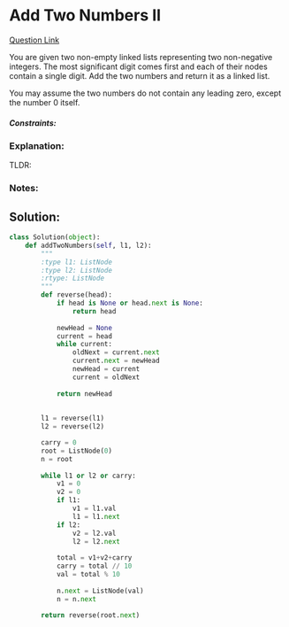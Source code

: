 # Add Two Numbers II  

[Question Link](https://leetcode.com/problems/add-two-numbers-ii/)  

You are given two non-empty linked lists representing two non-negative integers. The most significant digit comes first and each of their nodes contain a single digit. Add the two numbers and return it as a linked list.  

You may assume the two numbers do not contain any leading zero, except the number 0 itself.  

##### Constraints:

### Explanation:
TLDR: 

### Notes:


## Solution:
```Python
class Solution(object):
    def addTwoNumbers(self, l1, l2):
        """
        :type l1: ListNode
        :type l2: ListNode
        :rtype: ListNode
        """
        def reverse(head):
            if head is None or head.next is None:
                return head
        
            newHead = None
            current = head
            while current:
                oldNext = current.next
                current.next = newHead
                newHead = current
                current = oldNext
            
            return newHead
        
        
        l1 = reverse(l1)
        l2 = reverse(l2)

        carry = 0
        root = ListNode(0)
        n = root
        
        while l1 or l2 or carry:
            v1 = 0
            v2 = 0
            if l1:
                v1 = l1.val
                l1 = l1.next
            if l2:
                v2 = l2.val
                l2 = l2.next
            
            total = v1+v2+carry
            carry = total // 10
            val = total % 10
            
            n.next = ListNode(val)
            n = n.next
        
        return reverse(root.next)
```